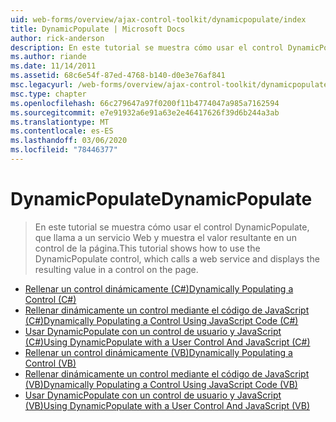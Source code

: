 ```yaml
---
uid: web-forms/overview/ajax-control-toolkit/dynamicpopulate/index
title: DynamicPopulate | Microsoft Docs
author: rick-anderson
description: En este tutorial se muestra cómo usar el control DynamicPopulate, que llama a un servicio Web y muestra el valor resultante en un control de la página.
ms.author: riande
ms.date: 11/14/2011
ms.assetid: 68c6e54f-87ed-4768-b140-d0e3e76af841
msc.legacyurl: /web-forms/overview/ajax-control-toolkit/dynamicpopulate
msc.type: chapter
ms.openlocfilehash: 66c279647a97f0200f11b4774047a985a7162594
ms.sourcegitcommit: e7e91932a6e91a63e2e46417626f39d6b244a3ab
ms.translationtype: MT
ms.contentlocale: es-ES
ms.lasthandoff: 03/06/2020
ms.locfileid: "78446377"
---
```

# <a name="dynamicpopulate"></a><span data-ttu-id="a1196-103">DynamicPopulate</span><span class="sxs-lookup"><span data-stu-id="a1196-103">DynamicPopulate</span></span>

> <span data-ttu-id="a1196-104">En este tutorial se muestra cómo usar el control DynamicPopulate, que llama a un servicio Web y muestra el valor resultante en un control de la página.</span><span class="sxs-lookup"><span data-stu-id="a1196-104">This tutorial shows how to use the DynamicPopulate control, which calls a web service and displays the resulting value in a control on the page.</span></span>

- [<span data-ttu-id="a1196-105">Rellenar un control dinámicamente (C#)</span><span class="sxs-lookup"><span data-stu-id="a1196-105">Dynamically Populating a Control (C#)</span></span>](dynamically-populating-a-control-cs.md)
- [<span data-ttu-id="a1196-106">Rellenar dinámicamente un control mediante el código de JavaScript (C#)</span><span class="sxs-lookup"><span data-stu-id="a1196-106">Dynamically Populating a Control Using JavaScript Code (C#)</span></span>](dynamically-populating-a-control-using-javascript-code-cs.md)
- [<span data-ttu-id="a1196-107">Usar DynamicPopulate con un control de usuario y JavaScript (C#)</span><span class="sxs-lookup"><span data-stu-id="a1196-107">Using DynamicPopulate with a User Control And JavaScript (C#)</span></span>](using-dynamicpopulate-with-a-user-control-and-javascript-cs.md)
- [<span data-ttu-id="a1196-108">Rellenar un control dinámicamente (VB)</span><span class="sxs-lookup"><span data-stu-id="a1196-108">Dynamically Populating a Control (VB)</span></span>](dynamically-populating-a-control-vb.md)
- [<span data-ttu-id="a1196-109">Rellenar dinámicamente un control mediante el código de JavaScript (VB)</span><span class="sxs-lookup"><span data-stu-id="a1196-109">Dynamically Populating a Control Using JavaScript Code (VB)</span></span>](dynamically-populating-a-control-using-javascript-code-vb.md)
- [<span data-ttu-id="a1196-110">Usar DynamicPopulate con un control de usuario y JavaScript (VB)</span><span class="sxs-lookup"><span data-stu-id="a1196-110">Using DynamicPopulate with a User Control And JavaScript (VB)</span></span>](using-dynamicpopulate-with-a-user-control-and-javascript-vb.md)
